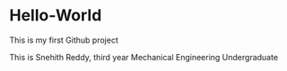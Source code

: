 # Hello-World
This is my first Github project

This is Snehith Reddy, third year Mechanical Engineering Undergraduate

